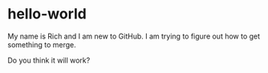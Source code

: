 # hello-world
My name is Rich and I am new to GitHub. I am trying to figure out how to get something to merge. 

Do you think it will work?
